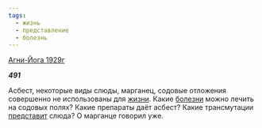 ```yaml
---
tags:
  - жизнь
  - представление
  - болезнь
---
```

[Агни-Йога 1929г](https://127.0.0.1:4002/agni/1929)

___491___

Асбест, некоторые виды слюды, марганец, содовые отложения совершенно не использованы для [жизни](../../../tags/#жизнь). Какие [болезни](../../../tags/#болезнь) можно лечить на содовых полях? Какие препараты даёт асбест? Какие трансмутации [представит](../../../tags/#представление) слюда? О марганце говорил уже.